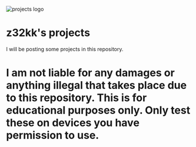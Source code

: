 ![projects logo](https://user-images.githubusercontent.com/121398742/209669745-60bba86f-5b3a-485f-a129-bf74f21ff5cb.png)
# z32kk's projects

I will be posting some projects in this repository.


# **I am not liable for any damages or anything illegal that takes place due to this repository. This is for educational purposes only. Only test these on devices you have permission to use.**
